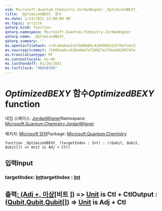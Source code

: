 ```yaml
---
uid: Microsoft.Quantum.Chemistry.JordanWigner._OptimizedBEXY_
title: _OptimizedBEXY_ 함수
ms.date: 1/23/2021 12:00:00 AM
ms.topic: article
qsharp.kind: function
qsharp.namespace: Microsoft.Quantum.Chemistry.JordanWigner
qsharp.name: _OptimizedBEXY_
qsharp.summary: ''
ms.openlocfilehash: cc9ca6a0aa3cbf698b89c420d999221576efa42d
ms.sourcegitcommit: 71605ea9cc630e84e7ef29027e1f0ea06299747e
ms.translationtype: MT
ms.contentlocale: ko-KR
ms.lasthandoff: 01/26/2021
ms.locfileid: "98839350"
---
```

# <a name="_optimizedbexy_-function"></a><span data-ttu-id="80818-102">_OptimizedBEXY_ 함수</span><span class="sxs-lookup"><span data-stu-id="80818-102">_OptimizedBEXY_ function</span></span>

<span data-ttu-id="80818-103">네임 스페이스: [JordanWigner](xref:Microsoft.Quantum.Chemistry.JordanWigner)</span><span class="sxs-lookup"><span data-stu-id="80818-103">Namespace: [Microsoft.Quantum.Chemistry.JordanWigner](xref:Microsoft.Quantum.Chemistry.JordanWigner)</span></span>

<span data-ttu-id="80818-104">패키지: [Microsoft 양자](https://nuget.org/packages/Microsoft.Quantum.Chemistry)</span><span class="sxs-lookup"><span data-stu-id="80818-104">Package: [Microsoft.Quantum.Chemistry](https://nuget.org/packages/Microsoft.Quantum.Chemistry)</span></span>




```qsharp
function _OptimizedBEXY_ (targetIndex : Int) : ((Qubit, Qubit, Qubit[]) => Unit is Adj + Ctl)
```


## <a name="input"></a><span data-ttu-id="80818-105">입력</span><span class="sxs-lookup"><span data-stu-id="80818-105">Input</span></span>

### <a name="targetindex--int"></a><span data-ttu-id="80818-106">targetIndex: [Int](xref:microsoft.quantum.lang-ref.int)</span><span class="sxs-lookup"><span data-stu-id="80818-106">targetIndex : [Int](xref:microsoft.quantum.lang-ref.int)</span></span>





## <a name="output--qubitqubitqubit--unit--is-adj--ctl"></a><span data-ttu-id="80818-107">출력[: (Adj +, 이상](xref:microsoft.quantum.lang-ref.qubit)[비트 [](xref:microsoft.quantum.lang-ref.qubit)]) => [Unit](xref:microsoft.quantum.lang-ref.unit) is Ctl + Ctl[](xref:microsoft.quantum.lang-ref.qubit)</span><span class="sxs-lookup"><span data-stu-id="80818-107">Output : ([Qubit](xref:microsoft.quantum.lang-ref.qubit),[Qubit](xref:microsoft.quantum.lang-ref.qubit),[Qubit](xref:microsoft.quantum.lang-ref.qubit)[]) => [Unit](xref:microsoft.quantum.lang-ref.unit)  is Adj + Ctl</span></span>

